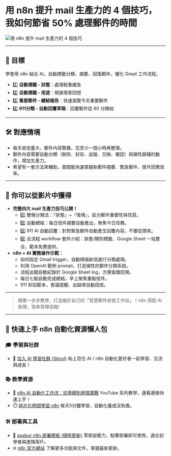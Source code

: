 # 用 n8n 提升 mail 生產力的 4 個技巧，我如何節省 50% 處理郵件的時間

![用 n8n 提升 mail 生產力的 4 個技巧](https://github.com/qwedsazxc78/ai-automation-n8n/blob/main/n8n/32-n8n-enhance-email-productivity/cover.png?raw=true)

---

## 🎯 目標

學會用 n8n 結合 AI，自動標籤分類、摘要、回復郵件，優化 Gmail 工作流程。

* 1️⃣ **自動標籤 - 狀態**：處理輕重緩急
* 2️⃣ **自動標籤 - 用途**：根據場景回想
* 3️⃣ **重要郵件 - 總結報告**：快速瀏覽今天重要郵件
* 4️⃣ **911分類 - 自動回覆草稿**：回覆郵件從 60 分開始

---

## 🛠️ 對應情境

* 每天收信量大，郵件內容繁雜，花至少一個小時再整理。
* 郵件內容需要自動分類（刪除、封存、追蹤、交辦、確認）與彈性歸檔的動作，增加生產力。
* 希望有一套方法來輔助，晨間能快速掌握新郵件摘要、緊急郵件，提升回應效率。

---

## 🎥 你可以從影片中獲得

* **完整四大 mail 生產力技巧公開！**
  + 1️⃣ 雙條分類法：『狀態』+『情境』，區分郵件重要性與性質。
  + 2️⃣ 自動總結：每日信件摘要自動產出，聚焦今日任務。
  + 3️⃣ 911 AI 自動回覆：針對緊急郵件自動產生回覆內容，不要從頭來。
  + 4️⃣ 全流程 workflow 套件介紹：狀態/類別標籤、Google Sheet 一站整合，範本免費提供。
* **n8n + AI 實務操作示範：**
   - 如何設定 Gmail trigger，自動掃描新信進行分類處理。
   - 利用 OpenAI 範例 prompt，打造彈性的郵件分類系統。
   - 流程出錯自動紀錄於 Google Sheet log，方便查錯回溯。
   - 每日七點自動完成總結，早上聚焦重點信件。
   - 911 秒回範本，會議提醒、出缺席自動回信。

---

> 跟著一步步教學，打造屬於自己的「智慧郵件收發工作站」！n8n 搭配 AI 助理，效率管理信箱!

---

## 🚀 快速上手 n8n 自動化資源懶人包

### 🎓 學習與社群

* 🔗 [加入 AI 學習社群 (Skool)](https://www.skool.com/ai-brain-alex/about?ref=5dde9b20e8e7432aa9a01df6e89685f4)
  和上百位 AI / n8n 自動化愛好者一起學習、交流與成長！

### 📚 教學資源

* 🎥 [n8n AI 自動化工作流：從基礎到進階實戰](https://youtube.com/playlist?list=PLUf88uk7T54I83MBdbuXgUuA8rVklF4FA&si=wHsQw8YJu-erSdLd)
  YouTube 系列教學，邊看邊做快速上手！
* ⏱️ [碎片化時間學習 n8n](https://youtube.com/playlist?list=PLUf88uk7T54Iv6LV2NFgdTghaX2cPhtgH&si=G3gj2qn179ZFUqAZ)
  每天5分鐘學習，自動化養成沒負擔。

### 🛠️ 部署與工具

* 🧩 [zeabur n8n 部署模板 (隨時更新)](https://zeabur.com/zh-TW/templates/0TUVZ7?referralCode=qwedsazxc78)
  零架設壓力，點擊部署即可使用，適合初學者與進階用戶。
* 🌐 [n8n 官方網站](https://n8n.io/)
  了解更多功能與文件，掌握最新更新。
